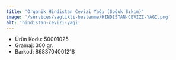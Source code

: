 ```yaml
---
title: 'Organik Hindistan Cevizi Yağı (Soğuk Sıkım)'
image: '/services/saglikli-beslenme/HINDISTAN-CEVIZI-YAGI.png'
alt: 'hindistan-cevizi-yagi'
---
```


* Ürün Kodu: 50001025 
* Gramaj: 300 gr. 
* Barkod: 8683704001218